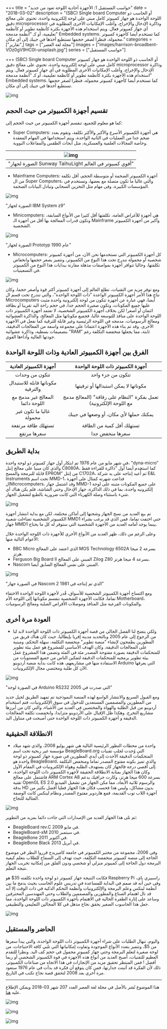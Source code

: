 +++
title = "حواسب المستقبل 1: الأجهزة أحادية اللوحة تعود من جديد"
date = "2018-03-02"
description = "(SBC) Single board Computer أو الحاسب ذو اللوحة الواحدة هو جهاز كمبيوتر كامل مبني على لوحة إلكترونية واحدة، تحتوي على معالج دقيق microprocessor وذاكرة الإدخال والإخراج، وأغلب الإمكانيات الأخرى المطلوبة في أي جهاز كمبيوتر فعال. ويتم استخدام هذه الأجهزة بكثرة كأنظمة تطوير أو كأنظمة تعليمية، أو كـ \"أنظمة مدمجة\" Embedded systems. كما تستخدم أيضا كأجهزة كمبيوتر محمولة، فنظرا لصغر حجمها تستطيع أخذها في جيبك إلى أي مكان."
categories = ["تقارير",]
tags = ["مجلة لغة العصر"]
images = ["images/harrison-broadbent-VOz0gV9HC0I-unsplash.jpg"]
series = ["حواسب المستقبل"]

+++
(SBC) Single board Computer أو الحاسب ذو اللوحة الواحدة هو جهاز كمبيوتر كامل مبني على لوحة إلكترونية واحدة، تحتوي على معالج دقيق microprocessor وذاكرة الإدخال والإخراج، وأغلب الإمكانيات الأخرى المطلوبة في أي جهاز كمبيوتر فعال. ويتم استخدام هذه الأجهزة بكثرة كأنظمة تطوير أو كأنظمة تعليمية، أو كـ "أنظمة مدمجة" Embedded systems. كما تستخدم أيضا كأجهزة كمبيوتر محمولة، فنظرا لصغر حجمها تستطيع أخذها في جيبك إلى أي مكان.

![img](images/harrison-broadbent-VOz0gV9HC0I-unsplash.jpg)

## تقسيم أجهزة الكمبيوتر من حيث الحجم

كما هو معلوم للجميع، تنقسم أجهزة الكمبيوتر من حيث الحجم إلى: 

- Super Computers:
هي أجهزة الكمبيوتر الأسرع والأكبر والأكثر تكلفة، وتقوم بعدد ضخم جدا من العمليات في الثانية الواحدة، ويتم استخدامها في المهام المعقدة وخاصة المجالات العلمية والعسكرية، مثل أبحاث الطقس والمفاعلات النووية.

| ![img](images/Supercomputer.jpg) |
| :-----------------------------------------------------: |
| "الصورة لجهاز Sunway TaihuLight أقوي كمبيوتر في العالم” |

- Mainframe Computers:
أجهزة الكمبيوتر الضخمة أو متوسطة الحجم، أقل تكلفة من ال Super Computers، والتي غالبا ما تكون متصلة مع بعضها، وتستخدم في المؤسسات الكبيرة، وفى مهام مثل التخزين السحابي وتبادل البيانات الضخمة.

![img](images/Mainframe.jpg)

"الصورة لجهاز IBM System z9"
- Minicomputers:
هي أجهزة للأغراض العامة، تكلفتها أقل كثيرا من الأنواع السابقة، وتكون قدرات المعالجة بها أقل من أجهزة الـ Mainframe وأكبر من أجهزة الكمبيوتر الشخصية.

![img](images/Minicomputers.jpg)

"الصورة لجهاز Prototyp عام 1990”

- Microcomputers:
كل أجهزة الكمبيوتر التي نستخدمها نحن الآن، من أجهزة كمبيوتر شخصية أو محمولة تندرج تحت هذا النوع من الكمبيوتر، وتتميز بصغر حجمها وانخفاض تكلفتها، وحاليا تتوافر أجهزة بمواصفات مذهلة مقارنة ببدايات هذا النوع من الكمبيوتر في التسعينيات.

![img](images/Microcomputers.jpg)

ومع توفر مزيد من التقنيات، تطلع العالم إلى أجهزة كمبيوتر أكثر قوة وأصغر حجما، وكان نتاج هذا الأمر أجهزة الكمبيوتر الواعدة "ذات اللوحة الواحدة"، والتي تندرج تحت قسم ال Microcomputers أيضا، فهي عبارة عن أجهزة تتكون من لوحة إلكترونية واحدة مثبت عليها جميع المكونات، وتكون صغيرة الحجم جدا، في حجم راحة اليد تقريبا أو بطاقة ائتمان أو أصغر!
لكن بخلاف أجهزة الكمبيوتر الشخصية، لا تعتمد أجهزة الكمبيوتر ذات اللوحة الواحدة على منافذ للتوسعة غالبا، فجميع مكوناتها مثل المعالج، والذاكرة العشوائية ومعالج الرسوميات، مدمجه في اللوحة الرئيسية وغير قابلة للترقية كما نفعل في الأجهزة الأخري.
وقد تم بناء هذه الأجهزة اعتمادا على مجموعة واسعة من المعالجات الدقيقة، بتصميمات بسطية، وذاكرة عشوائية "RAM” ثابتة، مما يجعلها منخفضة التكلفة رغم جودتها العالية وأداءها القوي.

## الفرق بين أجهزة الكمبيوتر العادية وذات اللوحة الواحدة

|    **أجهزة الكمبيوتر العادية**    |            **أجهزة الكمبيوتر ذات اللوحة الواحدة**            |
| :-------------------------------: | :----------------------------------------------------------: |
|          تتكون من وحدات           |                      تتكون من جزء واحد                       |
| مكوناتها قابله للاستبدال والترقية |            مكوناتها لا يمكن استبدالها أو ترقيتها             |
| المعالج غير مدمج مع اللوحة دائما  | تعمل بفكرة "النظام على رقاقة" (المعالج مدمج مع اللوحة الإلكترونية) |
|     غالبا ما تكون غير محمولة      |            يمكنك حملها لأي مكان، أو وضعها في جيبك            |
|        تستهلك طاقة مرتفعة         |                  تستهلك أقل كمية من الطاقة                   |
|            سعرها مرتفع            |                       سعرها منخفض جدا                        |

## بداية الطريق

في شهر مايو من عام 1976 تم ابتكار أول جهاز كمبيوتر ذو لوحة واحدة، "dyna-micro” والذي كان مبنيا على معالج إنتل C8080A، كما استخدم أيضا أول "ذاكرة للقراءة فقط قابلة للبرمجة والمسح EPROM” من إنتل C1702A، ثم أُعيد إنتاجه على يد شركة E&L Instruments تحت اسم MMD-1، فذاعت شهرته كمثال على أجهزة الMicrocomputers، وقد اشتمل جهاز MMD-1 على جميع المكونات مثبته على لوحة إلكترونيه واحدة، بما في ذلك الذاكرة، جهاز الإدخال وحتي الشاشة، فلم يكن هناك أي شيء باستثناء وصلة الكهرباء التي كانت ضرورية بالطبع لتشغيل الجهاز.

![img](images/1976_MMD1.jpg)

تم بيع العديد من نسخ الجهاز وشحنها إلى أماكن مختلفة، لكن مع بداية انتشار أجهزة الكمبيوتر الشخصية تضاءلت شعبية MMD1 حتي اختفت تماما، فمن الذي قد يرغب بشراء جهاز MMD1 بينما يوجد أمامه العديد من الأجهزة الشخصية التي ستوفر له كل ما يحتاج.

وعلى الرغم من ذلك، ظهر العديد من الأنواع الأخري للأجهزة ذات اللوحة الواحدة خلال الأعوام التالية منها:
- BBC Micro الذي اعتمد على المعالج MOS Technology 6502A بسرعة 2 ميجا هرتز.
- Ferguson Big Board II المبني على المعالج Zilog Z80 بسرعة 4 ميجا هرتز.
- Nascom المبني على نفس المعالج السابق أيضا.

![img](images/Nascom_1981.jpg)

"في الصورة جهاز Nascom 2 الذي تم إنتاجه في 1981”

ومع اكتساح أجهزة الكمبيوتر الشخصية للأسواق، قُدر لأجهزة اللوحة الواحدة الاختفاء تماما، فكانت الأجهزة الشخصية تنقسم مكوناتها إلى اللوحة الأم Motherboard، والمكونات الفرعية مثل المنافذ وموصلات الأقراص الصلبة ومعالج الرسوميات. 

## العودة مرة أخرى

- ولكي يتضح لنا الفصل الحالي من قصة أجهزة الكمبيوتر ذات اللوحة الواحدة لابد لنا من الرجوع إلى عام 2005 وبالتحديد مدينة إفريا بإيطاليا، حيث كان هناك فريق من المطورين يطمحون لإنشاء "منصة تطوير" منخفضة التكلفة، سهلة التحكم، ومبنية على المعالجات الدقيقة، وكان الهدف الأساسي للمشروع هو عمل بيئة تطوير للمتحكمات الدقيقة بصورة مفتوحة المصدر مئة في المئة وتضمن هذا المشروع عمل بيئة تطوير برمجيه للمتحكمات الدقيقة لتمكين الناس من جميع المستويات من الاستفادة منها في مشاريعهم، هذه كانت بداية منصة أردوينو Arduino التي يعرفها الآن كل طلبة ومختصي مجال الإلكترونيات.

![img](images/ArduinoRS232.jpg)

"في الصورة لوحة Arduino RS232 التي صدرت في 2005”

 ومع القبول السريع والانتشار الواسع لهذه المنصة النموذجية تم تمهيد الطريق لجيل جديد من المطورين والمصممين المستعدين للدخول في سوق الإلكترونيات، فتم استخدام أردوينو من قبل الطلبة والهواة والمختصين في العديد من الأشياء، والتي كان من أبرزها مشاريع التخرج. وهكذا ظل الإقبال على الأردوينو متزايدا، وانخفضت تكلفة المعالجات الدقيقة و أجهزة الكمبيوتر ذات اللوحة الواحدة حتى أصبحت في متناول اليد.

## الانطلاقة الحقيقية

- واحدة من محطات التطور الرئيسية التالية هي شهر يوليو 2008، والذي شهد ميلاد مؤسسة غير ربحية تحت اسم BeagleBoard.org التي وُجدت لجلب تقنيات المتحكمات الدقيقة الأحدث إلى أيدي المطورين في صورة جهاز كمبيوتر ذو لوحة واحدة هو BeagleBoard، والذي تميز بكونه مفتوح المصدر تماما ومنخفض التكلفة إلى أقصي درجة فالجهاز كان يستهدف الطلبة وهواة الإلكترونيات في المقام الأول.
- وكان هذا الجهاز بمثابة الانطلاقة الحقيقة لأجهزة الكمبيوتر ذات اللوحة الواحدة، فاشتمل على معالج ARM Cortex A8 بسرعة 600 ميجا هرتز، وكارت جرافيك يدعم تقنية OpenGL ES 2.0 والرسوم ثلاثية الأبعاد، مما مكن الجهاز من تشغيل الفيديو بدقة HD بدون مشاكل، وليس هذا فحسب فكان هذا الجهاز فعليا أفضل بكثير من أجهزة اللاب توب القديمة، فمع هاردوير مفتوح المصدر ونظام لينكس كانت الوصفة المثالية للنجاح.

![img](images/Beagle_Board.jpg)

ثم تلى هذا الجهاز العديد من الإصدارات التي جاءت دائما بمزيد من التطوير:
- BeagleBoard rev.C في مايو 2009.
- BeagleBoard-xM في سبتمبر 2010.
- BeagleBone في أكتوبر 2011.
- BeagleBone Black في أبريل 2013.


وفى 2006، مجموعة من مختبر الكمبيوتر في جامعة كامبريدج قرروا النظر في موضوع الحاجة إلى منصة كمبيوتر منخفضة التكلفة، حيث تهدف إلى السماح للطلاب بتعلم كيفية البرمجة دول الحاجة إلى كمبيوتر منزلي أو شخصي ودون القلق من إمكانية تخريب الجهاز نتيجة التعلم.

فكانت النتيجة جهاز كمبيوتر ذو لوحة واحدة تكلفته 35$ هو Raspberry Pi راسبيري باي، وفى حين أنه قد صمم في البداية للمساعدة في تدريس علوم الحاسب بحيث يدمج ما بين أنظمة لينكس وعلم البرمجة والإلكترونيات وأنظمة التحكم الذكية في ذات الوقت إلا أنه قد نال اهتمام الصناع والمطورين والمصممين والطلاب وحتي المهندسين المحترفين وساعد على إثارة الطفرة الحالية في الاهتمام بأجهزة الكمبيوتر ذات اللوحة الواحدة، مما جعل هذا الحاسوب الصغير يحقق نجاح مذهل في كلا المجالين التعليمي والتطبيقي.

![img](images/RaspberryPi.jpg)

## الحاضر والمستقبل

واليوم، تنهال الطلبات على شراء أجهزة الكمبيوتر ذات اللوحة الواحدة، والتي يبدأ سعرها من 5$، وتتميز بتعدد الأنواع الموجودة وتفاوت إمكانياتها التي تلبي كافة الاحتياجات، من لوحة صغيرة لتعلم البرمجة وحتي جهاز كمبيوتر محمول في حجم كف اليد.
ونظرا للتقدم العظيم للتقنيات، أصبح العديد من أنواع هذه الأجهزة في قوة الكمبيوتر الشخصي أو ربما أفضل ! فمن المنتظر تحقيق مزيد من الإنجازات في هذا الاتجاه من صناعات الكمبيوتر، ذلك لأن الفكرة قد أثبتت جدارتها، فمن كان يتوقع أن فكرة قد بدأت في عام 1976 ستعود مرة أخري بعد 2008 لتحقق قصة نجاح تكتب في التاريخ.

---

هذا الموضوع نُشر باﻷصل في مجلة لغة العصر العدد 207 شهر 03-2018 ويمكن الإطلاع عليه [هنا](https://drive.google.com/file/d/1L2Z49tW6T_h5l6elhcMINPlf6jweLYAg/view?usp=sharing).

![img](images/207-03.png)

![img](images/207-04.png)

![img](images/207-05.png)
